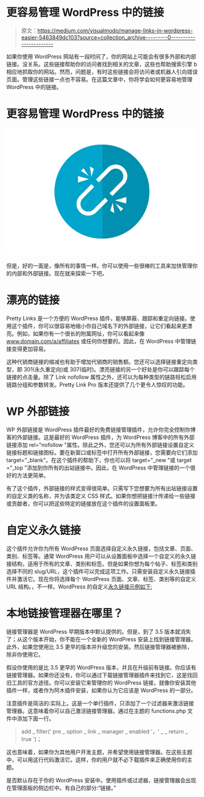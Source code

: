 # 更容易管理 WordPress 中的链接

> 原文：<https://medium.com/visualmodo/manage-links-in-wordpress-easier-5463849dc103?source=collection_archive---------0----------------------->

如果你使用 WordPress 网站有一段时间了，你的网站上可能会有很多外部和内部链接。没关系。这些链接帮助你的访问者找到相关的文章，这些也帮助搜索引擎 b 相应地抓取你的网站。然而，问题是，有时这些链接会将访问者或机器人引向错误页面。管理这些链接一点也不容易。在这篇文章中，你将学会如何更容易地管理 WordPress 中的链接。

# 更容易管理 WordPress 中的链接

![](img/d5a83c06f6a0b1dc98523d9603f611bf.png)

但是，好的一面是，像所有的事情一样。你可以使用一些很棒的工具来加快管理你的内部和外部链接。现在就来探索一下吧。

# 漂亮的链接

Pretty Links 是一个方便的 WordPress 插件，能够屏蔽、跟踪和重定向链接。使用这个插件，你可以很容易地缩小你自己域名下的外部链接，让它们看起来更漂亮。例如，如果你有一个很长的附属网址，你可以看起来像 www.domain.com/a/affiliates 或任何你想要的。因此，在 WordPress 中管理链接变得更加容易。

这种代销商链接的缩减也有助于增加代销商的销售额。您还可以选择链接重定向类型，即 301(永久重定向)或 307(临时)。漂亮链接的另一个好处是你可以跟踪每个链接的点击量。除了 Link nofollow 属性之外，还可以为每种类型的链路轻松启用链路分组和参数转发。Pretty Link Pro 版本还提供了几个更令人惊叹的功能。

# WP 外部链接

WP 外部链接是 WordPress 插件最好的免费链接管理插件，允许你完全控制你博客的外部链接。这是最好的 WordPress 插件，为 WordPress 博客中的所有外部链接添加 rel="nofollow "属性。除此之外，您还可以为所有外部链接设置自定义链接标题和链接图标。要在新窗口或标签中打开所有外部链接，您需要向它们添加 target="_blank"。在这个插件的帮助下，你也可以将 target="_new "或 target ="_top "添加到你所有的出站链接中。因此，在 WordPress 中管理链接的一个很好的方法更简单。

有了这个插件，外部链接的样式变得很简单。只需写下您想要为所有出站链接设置的自定义类的名称，并为该类定义 CSS 样式。如果你想把链接汁传递给一些链接或贡献者，你可以把这些特定的链接放在这个插件的设置面板里。

# 自定义永久链接

这个插件允许你为所有 WordPress 页面选择自定义永久链接，包括文章、页面、类别、标签等。通常 WordPress 用户可以从设置面板中选择一个自定义的永久链接结构，适用于所有的文章、类别和标签。但是如果你想为每个帖子、标签和类别选择不同的 slug/URL，这个插件可以完成这项工作。只需安装自定义永久链接插件并激活它。现在你将选择每个 WordPress 页面、文章、标签、类别等的自定义 URL 结构。，不一样。WordPress 的自定义[永久链接示例如下:](https://visualmodo.com/knowledgebase/wordpress-permalinks-settings/)

# 本地链接管理器在哪里？

链接管理器是 WordPress 早期版本中默认提供的。但是，到了 3.5 版本就消失了；从这个版本开始，你不能在一个全新的 WordPress 安装上找到链接管理器。此外，如果您使用比 3.5 更早的版本并升级您的安装。然后链接管理器被删除，除非你使用它。

假设你使用的是比 3.5 更早的 WordPress 版本，并且在升级前有链接。你应该有链接管理器。如果你还没有，你可以通过下载链接管理器插件来找到它，这是找回旧工具的官方途径。你可以安装它来管理你的 WordPress 链接，就像你安装其他插件一样，或者作为阿木插件安装，如果你认为它应该是 WordPress 的一部分。

注意插件是简洁的:实际上。这是一个单行插件，只添加了一个过滤器来激活链接管理器。这意味着你可以自己激活链接管理器。通过在主题的 functions.php 文件中添加下面一行。

> add _ filter(' pre _ option _ link _ manager _ enabled '，' _ _ return _ true ')；

这也意味着，如果你为其他用户开发主题，并希望使用链接管理器。在这些主题中，可以用这行代码激活它。这样，你的用户就不必下载插件来正确使用你的主题。

是否默认存在于你的 WordPress 安装中。使用插件或过滤器，链接管理器会出现在管理面板的侧边栏中。有自己的部分:“链接。”